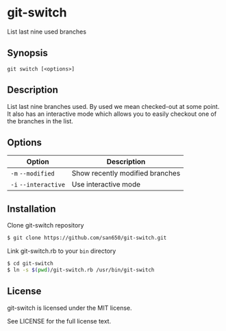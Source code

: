 # git-switch

List last nine used branches

## Synopsis

```
git switch [<options>]
```

## Description

List last nine branches used. By used we mean checked-out at some point.
It also has an interactive mode which allows you to easily checkout one
of the branches in the list.

## Options

| Option               | Description                     |
|----------------------|---------------------------------|
| `-m` `--modified`    | Show recently modified branches |
| `-i` `--interactive` | Use interactive mode            |

## Installation

Clone git-switch repository

```sh
$ git clone https://github.com/san650/git-switch.git
```

Link git-switch.rb to your `bin` directory

```sh
$ cd git-switch
$ ln -s $(pwd)/git-switch.rb /usr/bin/git-switch
```

## License

git-switch is licensed under the MIT license.

See LICENSE for the full license text.
